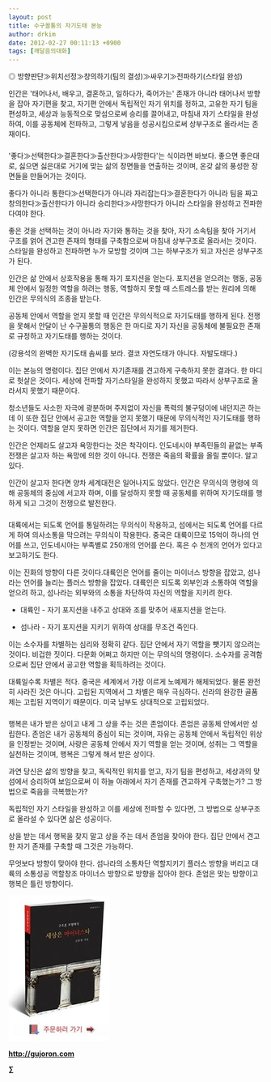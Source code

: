 ```yaml
---
layout: post
title: 수구꼴통의 자기도태 본능
author: drkim
date: 2012-02-27 00:11:13 +0900
tags: [깨달음의대화]
---
```

◎ 방향판단≫위치선정≫창의하기(팀의 결성)≫싸우기≫전파하기(스타일 완성) 

인간은 '태어나서, 배우고, 결혼하고, 일하다가, 죽어가는' 존재가 아니라 태어나서 방향을 잡아 자기편을 찾고, 자기편 안에서 독립적인 자기 위치를 정하고, 고유한 자기 팀을 편성하고, 세상과 능동적으로 맞섬으로써 승리를 끌어내고, 마침내 자기 스타일을 완성하여, 이를 공동체에 전파하고, 그렇게 낳음을 성공시킴으로써 상부구조로 올라서는 존재이다. 



###

'좋다≫선택한다≫결혼한다≫출산한다≫사망한다'는 식이라면 바보다. 좋으면 좋은대로, 싫으면 싫은대로 거기에 맞는 삶의 장면들을 연출하는 것이며, 온갖 삶의 풍성한 장면들을 만들어가는 것이다. 

좋다가 아니라 통한다≫선택한다가 아니라 자리잡는다≫결혼한다가 아니라 팀을 짜고 창의한다≫출산한다가 아니라 승리한다≫사망한다가 아니라 스타일을 완성하고 전파한다여야 한다. 

좋은 것을 선택하는 것이 아니라 자기와 통하는 것을 찾아, 자기 소속팀을 찾아 거기서 구조를 얽어 견고한 존재의 형태를 구축함으로써 마침내 상부구조로 올라서는 것이다. 스타일을 완성하고 전파하면 누가 모방할 것이며 그는 하부구조가 되고 자신은 상부구조가 된다. 

인간은 삶 안에서 상호작용을 통해 자기 포지션을 얻는다. 포지션을 얻으려는 행동, 공동체 안에서 일정한 역할을 하려는 행동, 역할하지 못할 때 스트레스를 받는 원리에 의해 인간은 무의식의 조종을 받는다. 

공동체 안에서 역할을 얻지 못할 때 인간은 무의식적으로 자기도태를 행하게 된다. 전쟁을 못해서 안달이 난 수구꼴통의 행동은 한 마디로 자기 자신을 공동체에 불필요한 존재로 규정하고 자기도태를 행하는 것이다. 



(강용석의 완벽한 자기도태 솜씨를 보라. 결코 자연도태가 아니다. 자발도태다.)

이는 본능의 명령이다. 집단 안에서 자기존재를 견고하게 구축하지 못한 결과다. 한 마디로 헛살은 것이다. 세상에 전파할 자기스타일을 완성하지 못했고 따라서 상부구조로 올라서지 못했기 때문이다. 

청소년들도 사소한 자극에 광분하며 주저없이 자신을 폭력의 불구덩이에 내던지곤 하는데 이 또한 집단 안에서 공고한 역할을 얻지 못했기 때문에 무의식적인 자기도태를 행하는 것이다. 역할을 얻지 못하면 인간은 집단에서 자기를 제거한다. 

인간은 언제라도 살고자 욕망한다는 것은 착각이다. 인도네시아 부족민들의 끝없는 부족전쟁은 살고자 하는 욕망에 의한 것이 아니다. 전쟁은 죽음의 확률을 올릴 뿐이다. 알고 있다. 

인간이 살고자 한다면 양차 세계대전은 일어나지도 않았다. 인간은 무의식의 명령에 의해 공동체의 중심에 서고자 하며, 이를 달성하지 못할 때 공동체를 위하여 자기도태를 행하게 되고 그것이 전쟁으로 발전한다. 



###



대륙에서는 되도록 언어를 통일하려는 무의식이 작용하고, 섬에서는 되도록 언어를 다르게 하여 의사소통을 막으려는 무의식이 작용한다. 중국은 대륙이므로 15억이 하나의 언어를 쓰고, 인도네시아는 부족별로 250개의 언어를 쓴다. 혹은 수 천개의 언어가 있다고 보고하기도 한다.



이는 진화의 방향이 다른 것이다.대륙인은 언어를 줄이는 마이너스 방향을 잡았고, 섬나라는 언어를 늘리는 플러스 방향을 잡았다. 대륙인은 되도록 외부인과 소통하여 역할을 얻으려 하고, 섬나라는 외부와의 소통을 차단하여 자신의 역할을 지키려 한다. 



* 대륙인 - 자기 포지션을 내주고 상대와 조를 맞추어 새포지션을 얻는다.

* 섬나라 - 자기 포지션을 지키기 위하여 상대를 무조건 죽인다.

이는 소수자를 차별하는 심리와 정확히 같다. 집단 안에서 자기 역할을 뺏기지 않으려는 것이다. 비겁한 짓이다. 다문화 어쩌고 하지만 이는 무의식의 명령이다. 소수자를 공격함으로써 집단 안에서 공고한 역할을 획득하려는 것이다. 

대륙일수록 차별은 적다. 중국은 세계에서 가장 이르게 노예제가 해체되었다. 물론 완전히 사라진 것은 아니다. 고립된 지역에서 그 차별은 매우 극심하다. 신라의 완강한 골품제는 고립된 지역이기 때문이다. 미국 남부도 상대적으로 고립되었다. 



###

행복은 내가 받은 상이고 내게 그 상을 주는 것은 존엄이다. 존엄은 공동체 안에서만 성립한다. 존엄은 내가 공동체의 중심이 되는 것이며, 자유는 공동체 안에서 독립적인 위상을 인정받는 것이며, 사랑은 공동체 안에서 자기 역할을 얻는 것이며, 성취는 그 역할을 실천하는 것이며, 행복은 그렇게 해서 받은 상이다. 

과연 당신은 삶의 방향을 찾고, 독릭적인 위치를 얻고, 자기 팀을 편성하고, 세상과의 맞섬에서 승리하여 보임으로써 이 하늘 아래에서 자기 존재를 견고하게 구축했는가? 그 방법으로 죽음을 극복했는가? 

독립적인 자기 스타일을 완성하고 이를 세상에 전파할 수 있다면, 그 방법으로 상부구조로 올라설 수 있다면 삶은 성공이다. 



상을 받는 데서 행복을 찾지 말고 상을 주는 데서 존엄을 찾아야 한다. 집단 안에서 견고한 자기 존재를 구축할 때 그것은 가능하다. 



무엇보다 방향이 맞아야 한다. 섬나라의 소통차단 역할지키기 플러스 방향을 버리고 대륙의 소통성공 역할창조 마이너스 방향으로 방향을 잡아야 한다. 존엄은 맞는 방향이고 행복은 틀린 방향이다. 











![](/files/attach/images/198/668/222/0.JPG)


  






**http://gujoron.com** 


**∑**
